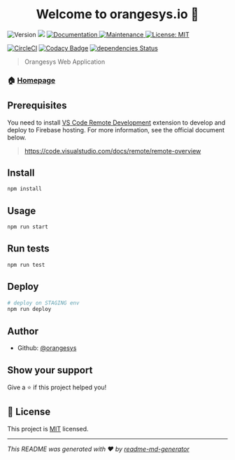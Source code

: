 <h1 align="center">Welcome to orangesys.io 👋</h1>
<p>
  <img alt="Version" src="https://img.shields.io/badge/version-0.2.1-blue.svg?cacheSeconds=2592000" />
  <img src="https://img.shields.io/badge/node-%3E%3D8.9.0-blue.svg" />
  <a href="https://github.com/orangesys/app.orangesys.io#readme">
    <img alt="Documentation" src="https://img.shields.io/badge/documentation-yes-brightgreen.svg" target="_blank" />
  </a>
  <a href="https://github.com/orangesys/app.orangesys.io/graphs/commit-activity">
    <img alt="Maintenance" src="https://img.shields.io/badge/Maintained%3F-yes-green.svg" target="_blank" />
  </a>
  <a href="https://github.com/orangesys/app.orangesys.io/blob/master/LICENSE">
    <img alt="License: MIT" src="https://img.shields.io/badge/License-MIT-yellow.svg" target="_blank" />
  </a>
</p>

[![CircleCI](https://circleci.com/gh/orangesys/app.orangesys.io.svg?style=svg)](https://circleci.com/gh/orangesys/app.orangesys.io)
[![Codacy Badge](https://api.codacy.com/project/badge/Grade/ec60a4042fdd49ce9a1038a500ba92a3)](https://www.codacy.com/app/orangesys/app.orangesys.io?utm_source=github.com&amp;utm_medium=referral&amp;utm_content=orangesys/app.orangesys.io&amp;utm_campaign=Badge_Grade)
[![dependencies Status](https://david-dm.org/orangesys/app.orangesys.io.svg)](https://david-dm.org/orangesys/app.orangesys.io)

> Orangesys Web Application


### 🏠 [Homepage](https://app.orangesys.io)

## Prerequisites

You need to install [VS Code Remote Development](https://marketplace.visualstudio.com/items?itemName=ms-vscode-remote.vscode-remote-extensionpack) extension to develop and deploy to Firebase hosting. For more information, see the official document below.
> https://code.visualstudio.com/docs/remote/remote-overview

## Install

```sh
npm install
```

## Usage

```sh
npm run start
```

## Run tests

```sh
npm run test
```

## Deploy

```sh
# deploy on STAGING env
npm run deploy
```

## Author

* Github: [@orangesys](https://github.com/orangesys)

## Show your support

Give a ⭐️ if this project helped you!

## 📝 License

This project is [MIT](https://github.com/orangesys/app.orangesys.io/blob/master/LICENSE) licensed.

***
_This README was generated with ❤️ by [readme-md-generator](https://github.com/kefranabg/readme-md-generator)_